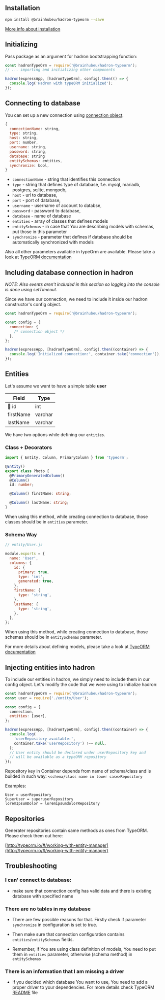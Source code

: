 ## Installation

```bash
npm install @brainhubeu/hadron-typeorm --save
```

[More info about installation](/core/#installation)

## Initializing

Pass package as an argument for hadron bootstrapping function:

```javascript
const hadronTypeOrm = require('@brainhubeu/hadron-typeorm');
// ... importing and initializing other components

hadron(expressApp, [hadronTypeOrm], config).then(() => {
  console.log('Hadron with typeORM initialized');
});
```

## Connecting to database

You can set up a new connection using [connection object](http://typeorm.io/#/connection).

```javascript
{
  connectionName: string,
  type: string,
  host: string,
  port: number,
  username: string,
  password: string,
  database: string
  entitySchemas: entities,
  synchronize: bool,
}
```

* `connectionName` - string that identifies this connection
* `type` - string that defines type of database, f.e. mysql, mariadb, postgres, sqlite, mongodb,
* `host` - url to database,
* `port` - port of database,
* `username` - username of account to databse,
* `password` - password to database,
* `database` - name of database
* `entities` - array of classes that defines models
* `entitySchemas` - in case that You are describing models with schemas, put those in this parameter
* `synchronize` - parameter that defines if database should be automatically synchronized with models

Also all other parameters available in typeOrm are available. Please take a look at [TypeORM documentation](https://github.com/typeorm/typeorm#creating-a-connection-to-the-database)

## Including database connection in hadron

_NOTE: Also events aren't included in this section so logging into the console is done using setTimeout._

Since we have our connection, we need to include it inside our hadron constructor's config object.

```javascript
const hadronTypeOrm = require('@brainhubeu/hadron-typeorm');

const config = {
  connection: {
    /* connection object */
  },
};

hadron(expressApp, [hadronTypeOrm], config).then((container) => {
  console.log('Initialized connection:', container.take('connection'));
});
```

## Entities

Let's assume we want to have a simple table **user**

| Field     | Type    |
| --------- | ------- |
| 🔑 id     | int     |
| firstName | varchar |
| lastName  | varchar |

We have two options while defining our `entities`.

### Class + Decorators

```typescript
import { Entity, Column, PrimaryColumn } from 'typeorm';

@Entity()
export class Photo {
  @PrimaryGeneratedColumn()
  @Column()
  id: number;

  @Column() firstName: string;

  @Column() lastName: string;
}
```

When using this method, while creating connection to database, those classes should be in `entities` parameter.

### Schema Way

```javascript
// entity/User.js

module.exports = {
  name: 'User',
  columns: {
    id: {
      primary: true,
      type: 'int',
      generated: true,
    },
    firstName: {
      type: 'string',
    },
    lastName: {
      type: 'string',
    },
  },
};
```

When using this method, while creating connection to database, those schemas should be in `entitySchemas` parameter.

For more details about defining models, please take a look at [TypeORM documentation](http://typeorm.io/#/entities)

## Injecting entities into hadron

To include our entities in hadron, we simply need to include them in our config object.
Let's modify the code that we were using to initialize hadron:

```javascript
const hadronTypeOrm = require('@brainhubeu/hadron-typeorm');
const user = require('./entity/User');

const config = {
  connection,
  entities: [user],
};

hadron(expressApp, [hadronTypeOrm], config).then((container) => {
  console.log(
    'userRepository available:',
    container.take('userRepository') !== null,
  );
  // User entity should be declared under userRepository key and
  // will be available as a typeORM repository
});
```

Repository key in Container depends from name of schema/class and is builded in such way:
`<schema/class name in lower case>Repository`

Examples:

```
User = userRepository
SuperUser = superuserRepository
loremIpsumDolor = loremipsumdolorRepository
```

## Repositories

Generater repositories contain same methods as ones from TypeORM. Please check them out here:

[http://typeorm.io/#/working-with-entity-manager](http://typeorm.io/#/working-with-entity-manager)

## Troubleshooting

### I can' connect to database:

* make sure that connection config has valid data and there is existing database with specified name

### There are no tables in my database

* There are few possible reasons for that. Firstly check if parameter `synchronize` in configuration is set to true.

* Then make sure that connection configuration contains `entities`/`entitySchemas` fields.

* Remember, if You are using class definition of models, You need to put them in `entities` parameter, otherwise (schema method) in `entitySchemas`

### There is an information that I am missing a driver

* If you decided which database You want to use, You need to add a proper driver to your dependencies. For more details check TypeORM [README](https://github.com/typeorm/typeorm#installation) file
